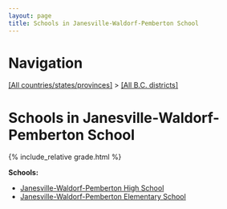 ```yaml
---
layout: page
title: Schools in Janesville-Waldorf-Pemberton School
---
```

# Navigation

[[All countries/states/provinces]](../..) > [[All B.C. districts]](..)

# Schools in Janesville-Waldorf-Pemberton School

{% include_relative grade.html %}

**Schools:**

- [Janesville-Waldorf-Pemberton High School](Janesville-Waldorf-Pemberton_High_School.md)
- [Janesville-Waldorf-Pemberton Elementary School](Janesville-Waldorf-Pemberton_Elementary_School.md)
